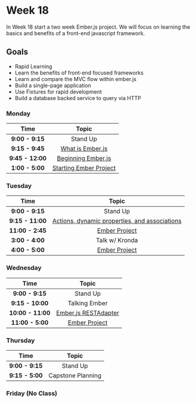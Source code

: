 # Week 18

In Week 18 start a two week Ember.js project. We will focus on learning the basics
and benefits of a front-end javascript framework.

## Goals
- Rapid Learning
- Learn the benefits of front-end focused frameworks
- Learn and compare the MVC flow within ember.js
- Build a single-page application
- Use Fixtures for rapid development
- Build a database backed service to query via HTTP

### Monday

| Time             | Topic                                  |
|:----------------:|:--------------------------------------:|
| **9:00 - 9:15**  | Stand Up                               |
| **9:15 - 9:45** | [What is Ember.js](monday/what-is-ember.js.md)    |
| **9:45 - 12:00** | [Beginning Ember.js](monday/beginning-ember.js.md)    |
| **1:00 - 5:00** | [Starting Ember Project](ember-project.md)    |

### Tuesday

| Time             | Topic                                  |
|:----------------:|:--------------------------------------:|
| **9:00 - 9:15**  | Stand Up                               |
| **9:15 - 11:00**  | [Actions, dynamic properties, and associations](tuesday/more-ember.js.md)                         |
| **11:00 - 2:45**  | [Ember Project](ember-project.md)    |
| **3:00 - 4:00**  | Talk w/ Kronda    |
| **4:00 - 5:00**  | [Ember Project](ember-project.md)    |

### Wednesday
| Time             | Topic                                  |
|:----------------:|:--------------------------------------:|
| **9:00 - 9:15**  | Stand Up                               |
| **9:15 - 10:00**  | Talking Ember                          |
| **10:00 - 11:00** | [Ember.js RESTAdapter](wednesday/RESTAdapter.md)    |
| **11:00 - 5:00**  | [Ember Project](ember-project.md)    |

### Thursday

| Time             | Topic                               |
|:----------------:|:-----------------------------------:|
| **9:00 - 9:15**  | Stand Up                            |
| **9:15 - 5:00**  | Capstone Planning                   |



### Friday (No Class)
